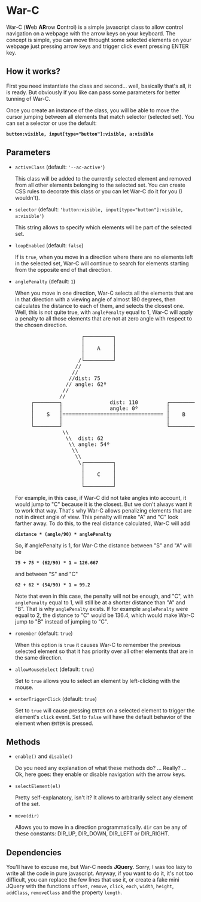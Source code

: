 # War-C

War-C (**W**eb **AR**row **C**ontrol) is a simple javascript class to allow control navigation on a webpage with the arrow keys on your keyboard. The concept is simple, you can move throught some selected elements on your webpage just pressing arrow keys and trigger click event pressing ENTER key.

## How it works?

First you need instantiate the class and second... well, basically that's all, it is ready. But obviously if you like can pass some parameters for better tunning of War-C. 

Once you create an instance of the class, you will be able to move the cursor jumping between all elements that match selector (selected set). You can set a selector or use the default: 

   **`button:visible, input[type="button"]:visible, a:visible`**

## Parameters

- `activeClass` (default: `'--ac-active'`)
   
  This class will be added to the currently selected element and removed from all other elements belonging to the selected set. You can create CSS rules to decorate this class or you can let War-C do it for you (I wouldn't).
   
- `selector` (default: `'button:visible, input[type="button"]:visible, a:visible'`)
  
  This string allows to specify which elements will be part of the selected set.

- `loopEnabled` (default: `false`)

  If is `true`, when you move in a direction where there are no elements left in the selected set, War-C will continue to search for elements starting from the opposite end of that direction.

- `anglePenalty` (default: `1`)

  When you move in one direction, War-C selects all the elements that are in that direction with a viewing angle of almost 180 degrees, then calculates the distance to each of them, and selects the closest one. Well, this is not quite true, with `anglePenalty` equal to 1, War-C will apply a penalty to all those elements that are not at zero angle with respect to the chosen direction. 
  
  <pre>
                       ┌─────────┐
                       │         │
                       │    A    │
                       │         │
                      /└─────────┘
                     //
                    //
                   //dist: 75
                  // angle: 62º
                 //
                //
       ┌────────┐               dist: 110         ┌─────────┐
       │        │               angle: 0º         │         │
       │    S   │================================ │    B    │
       │        │                                 │         │
       └────────┘                                 └─────────┘
                 \\
                  \\  dist: 62
                   \\ angle: 54º
                    \\
                     \\
                      \┌─────────┐
                       │         │
                       │    C    │
                       │         │
                       └─────────┘
  </pre>

  For example, in this case, if War-C did not take angles into account, it would jump to "C" because it is the closest. But we don't always want it to work that way. That's why War-C allows penalizing elements that are not in direct angle of view. This penalty will make "A" and "C" look farther away. To do this, to the real distance calculated, War-C will add 
  
    **`distance * (angle/90) * anglePenalty`** 
  
  So, if anglePenalty is 1, for War-C the distance between "S" and "A" will be
  
    **`75 + 75 * (62/90) * 1 = 126.667`**
  
  and between "S" and "C" 
  
    **`62 + 62 * (54/90) * 1 = 99.2`**

  Note that even in this case, the penalty will not be enough, and "C", with `anglePenalty` equal to 1, will still be at a shorter distance than "A" and "B". That is why `anglePenalty` exists. If for example `anglePenalty` were equal to 2, the distance to "C" would be 136.4, which would make War-C jump to "B" instead of jumping to "C".

- `remember` (default: `true`)
  
  When this option is `true` it causes War-C to remember the previous selected element so that it has priority over all other elements that are in the same direction. 
  
- `allowMouseSelect` (default: `true`)
  
  Set to `true` allows you to select an element by left-clicking with the mouse.
  
- `enterTriggerClick` (default: `true`)
  
  Set to `true` will cause pressing `ENTER` on a selected element to trigger the element's `click` event. Set to `false` will have the default behavior of the element when `ENTER` is pressed.

## Methods

- `enable()` and `disable()` 
  
  Do you need any explanation of what these methods do? ... Really? ... Ok, here goes: they enable or disable navigation with the arrow keys. 
  
- `selectElement(el)`
  
  Pretty self-explanatory, isn't it? It allows to arbitrarily select any element of the set.
  
- `move(dir)`
  
  Allows you to move in a direction programmatically. `dir` can be any of these constants: DIR_UP, DIR_DOWN, DIR_LEFT or DIR_RIGHT. 

## Dependencies

  You'll have to excuse me, but War-C needs **JQuery**. Sorry, I was too lazy to write all the code in pure javascript. Anyway, if you want to do it, it's not too difficult, you can replace the few lines that use it, or create a fake mini JQuery with the functions `offset`, `remove`, `click`, `each`, `width`, `height`, `addClass`, `removeClass` and the property `length`.  
  
  
  
  
